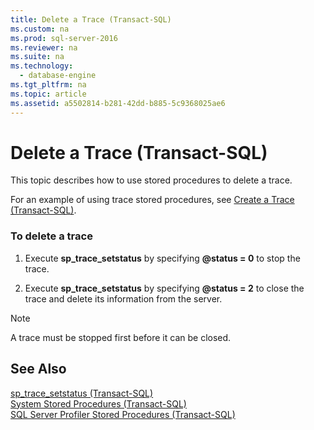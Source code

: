 ```yaml
---
title: Delete a Trace (Transact-SQL)
ms.custom: na
ms.prod: sql-server-2016
ms.reviewer: na
ms.suite: na
ms.technology: 
  - database-engine
ms.tgt_pltfrm: na
ms.topic: article
ms.assetid: a5502814-b281-42dd-b885-5c9368025ae6
---
```

# Delete a Trace (Transact-SQL)
  This topic describes how to use stored procedures to delete a trace.  
  
 For an example of using trace stored procedures, see [Create a Trace &#40;Transact-SQL&#41;](../../Topics/TopicNameContainA/Create-a-Trace--Transact-SQL-.md).  
  
### To delete a trace  
  
1.  Execute **sp_trace_setstatus** by specifying **@status = 0** to stop the trace.  
  
2.  Execute **sp_trace_setstatus** by specifying **@status = 2** to close the trace and delete its information from the server.  
  
> [!NOTE]  
>  A trace must be stopped first before it can be closed.  
  
## See Also  
 [sp_trace_setstatus &#40;Transact-SQL&#41;](../Topic/sp_trace_setstatus%20\(Transact-SQL\).md)   
 [System Stored Procedures &#40;Transact-SQL&#41;](../Topic/System%20Stored%20Procedures%20\(Transact-SQL\).md)   
 [SQL Server Profiler Stored Procedures &#40;Transact-SQL&#41;](../Topic/SQL%20Server%20Profiler%20Stored%20Procedures%20\(Transact-SQL\).md)  
  
  